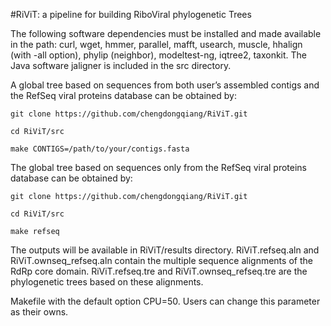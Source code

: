 #RiViT: a pipeline for building RiboViral phylogenetic Trees

The following software dependencies must be installed and made available in the path: curl, wget, hmmer, parallel, mafft, usearch, muscle, hhalign (with -all option), phylip (neighbor), modeltest-ng, iqtree2, taxonkit. The Java software jaligner is included in the src directory.

A global tree based on sequences from both user’s assembled contigs and the RefSeq viral proteins database can be obtained by:
```
git clone https://github.com/chengdongqiang/RiViT.git
```
```
cd RiViT/src
```
```
make CONTIGS=/path/to/your/contigs.fasta
```

The global tree based on sequences only from the RefSeq viral proteins database can be obtained by:

```
git clone https://github.com/chengdongqiang/RiViT.git
```
```
cd RiViT/src
```
```
make refseq
```
The outputs will be available in RiViT/results directory. RiViT.refseq.aln and RiViT.ownseq_refseq.aln contain the multiple sequence alignments of the RdRp core domain. RiViT.refseq.tre and RiViT.ownseq_refseq.tre are the phylogenetic trees based on these alignments.

Makefile with the default option CPU=50. Users can change this parameter as their owns.

